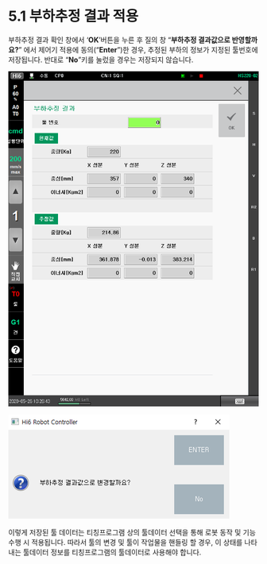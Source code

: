 # 5.1 부하추정 결과 적용

부하추정 결과 확인 창에서 ‘**OK**’버튼을 누른 후 질의 창 “**부하추정 결과값으로 반영할까요?**” 에서 제어기 적용에 동의(“**Enter**”)한 경우, 추정된 부하의 정보가 지정된 툴번호에 저장됩니다. 반대로 “**No**”키를 눌렀을 경우는 저장되지 않습니다.

![그림 9 부하추정 결과 화면](<../_assets/image_1.png>)

![그림 10 부하추정 결과 반영 질의 창](<../_assets/image_6.png>)

이렇게 저장된 툴 데이터는 티칭프로그램 상의 툴데이터 선택을 통해 로봇 동작 및 기능 수행 시 적용됩니다. 따라서 툴의 변경 및 툴이 작업물을 핸들링 할 경우, 이 상태를 나타내는 툴데이터 정보를 티칭프로그램의 툴데이터로 사용해야 합니다.
